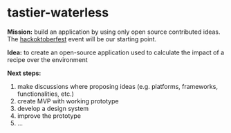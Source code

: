# tastier-waterless

**Mission:** build an application by using only open source contributed ideas. The [hackoktoberfest](https://hacktoberfest.com) event will be our starting point.

**Idea:** to create an open-source application used to calculate the impact of a recipe over the environment

**Next steps:** 
1. make discussions where proposing ideas (e.g. platforms, frameworks, functionalities, etc.)
2. create MVP with working prototype
3. develop a design system  
4. improve the prototype
5. ...
